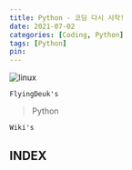 ```yaml
---
title: Python - 코딩 다시 시작!
date: 2021-07-02
categories: [Coding, Python]
tags: [Python]
pin:
---
```


![linux](/img/coding/linux/python.jpg)

`FlyingDeuk's`
> Python


`Wiki's`
>


## INDEX
